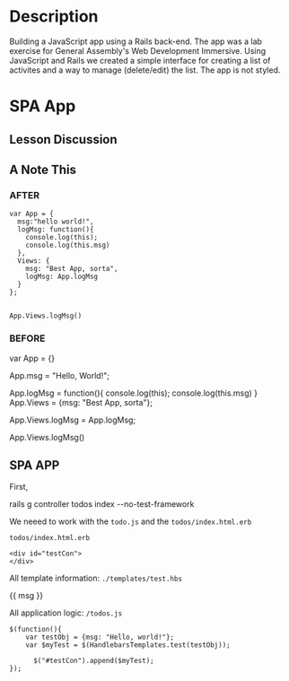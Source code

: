 Description
===

Building a JavaScript app using a Rails back-end.  The app was a lab exercise for General Assembly's Web Development Immersive.  Using JavaScript and Rails we created a simple interface for creating a list of activites and a way to manage (delete/edit) the list.  The app is not styled.



# SPA App
## Lesson Discussion



## A Note This

### AFTER
    var App = {
      msg:"hello world!", 
      logMsg: function(){
        console.log(this);
        console.log(this.msg)
      }, 
      Views: {
        msg: "Best App, sorta", 
        logMsg: App.logMsg
      }
    };


    App.Views.logMsg()

### BEFORE

  var App = {}

  App.msg = "Hello, World!";

  App.logMsg = function(){
     console.log(this);
     console.log(this.msg) 
  }
  App.Views = {msg: "Best App, sorta"};

  App.Views.logMsg = App.logMsg;

  App.Views.logMsg()


## SPA APP

First,

  rails g controller todos index --no-test-framework
 

We neeed to work with the `todo.js` and the `todos/index.html.erb`


`todos/index.html.erb`
    
    <div id="testCon">
    </div>
    

All template information:
`./templates/test.hbs`
    <div>
     {{ msg }}
    </div>

All application logic:
`/todos.js`

    $(function(){
        var testObj = {msg: "Hello, world!"};
        var $myTest = $(HandlebarsTemplates.test(testObj));
        
          $("#testCon").append($myTest);
    });
    












